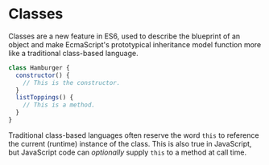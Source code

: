 # Classes

Classes are a new feature in ES6, used to describe the blueprint of an object and make EcmaScript's prototypical inheritance model function more like a traditional class-based language.  

```js
class Hamburger {
  constructor() {
    // This is the constructor.
  }
  listToppings() {
    // This is a method.
  }
}
```

Traditional class-based languages often reserve the word `this` to reference the
current (runtime) instance of the class.  This is also true in JavaScript, but
JavaScript code can _optionally_ supply `this` to a method at call time.
